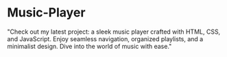 # Music-Player
"Check out my latest project: a sleek music player crafted with HTML, CSS, and JavaScript. Enjoy seamless navigation, organized playlists, and a minimalist design. Dive into the world of music with ease."
